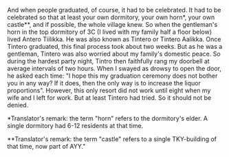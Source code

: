 
And when people graduated, of course, it had to be celebrated. It had to be celebrated so that at least your own dormitory, your own horn\*, your own castle\*\*, and if possible, the whole village knew. So when the gentleman's horn in the top dormitory of 3C (I lived with my family half a floor below) lived Antero Tiilikka. He was also known as Tintero or Tintero Aalikka. Once Tintero graduated, this final process took about two weeks. But as he was a gentleman, Tintero was also worried about my family's domestic peace. So during the hardest party night, Tintro then faithfully rang my doorbell at average intervals of two hours. When I swayed as drowsy to open the door, he asked each time: "I hope this my graduation ceremony does not bother you in any way? If it does, then the only way is to increase the liquor proportions". However, this only resort did not work until eight when my wife and I left for work. But at least Tintero had tried. So it should not be denied.

\*Translator's remark: the term "horn" refers to the dormitory's elder. A single dormitory had 6-12 residents at that time.

\*\*Translator's remark: the term "castle" refers to a single TKY-building of that time, now part of AYY."